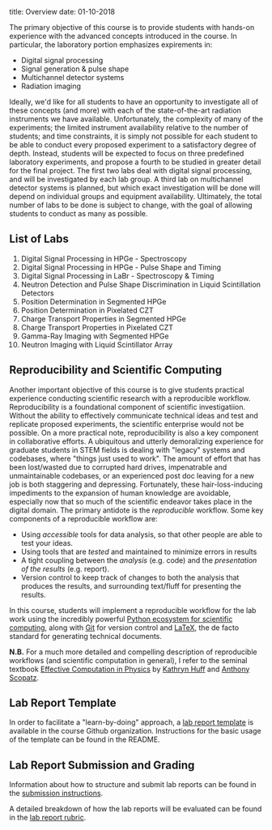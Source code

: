 title: Overview
date: 01-10-2018

The primary objective of this course is to provide students with hands-on
experience with the advanced concepts introduced in the course.
In particular, the laboratory portion emphasizes expirements in:

 - Digital signal processing
 - Signal generation & pulse shape
 - Multichannel detector systems
 - Radiation imaging

Ideally, we'd like for all students to have an opportunity to investigate all 
of these concepts (and more) with each of the state-of-the-art radiation
instruments we have available.
Unfortunately, the complexity of many of the experiments; the limited
instrument availability relative to the number of students; and time 
constraints, it is simply not possible for each student to be able to conduct
every proposed experiment to a satisfactory degree of depth.
Instead, students will be expected to focus on three predefined laboratory 
experiments, and propose a fourth to be studied in greater detail for the
final project.
The first two labs deal with digital signal processing, and will be 
investigated by each lab group.
A third lab on multichannel detector systems is planned, but which exact 
investigation will be done will depend on individual groups and equipment
availability.
Ultimately, the total number of labs to be done is subject to change, with the
goal of allowing students to conduct as many as possible.

## List of Labs

  1. Digital Signal Processing in HPGe - Spectroscopy
  2. Digital Signal Processing in HPGe - Pulse Shape and Timing
  3. Digital Signal Processing in LaBr - Spectroscopy & Timing
  4. Neutron Detection and Pulse Shape Discrimination in Liquid Scintillation
     Detectors
  5. Position Determination in Segmented HPGe
  6. Position Determination in Pixelated CZT
  7. Charge Transport Properties in Segmented HPGe
  8. Charge Transport Properties in Pixelated CZT
  9. Gamma-Ray Imaging with Segmented HPGe
  10. Neutron Imaging with Liquid Scintillator Array

## Reproducibility and Scientific Computing

Another important objective of this course is to give students practical
experience conducting scientific research with a reproducible workflow.
Reproducibility is a foundational component of scientific investigatiion.
Without the ability to effectively communicate technical ideas and test and
replicate proposed experiments, the scientific enterprise would not
be possible.
On a more practical note, reproducibility is also a key component in 
collaborative efforts.
A ubiquitous and utterly demoralizing experience for graduate students in STEM
fields is dealing with "legacy" systems and codebases, where "things just used
to work".
The amount of effort that has been lost/wasted due to corrupted hard drives,
impenatrable and unmaintainable codebases, or an experienced post doc leaving
for a new job is both staggering and depressing.
Fortunately, these hair-loss-inducing impediments to the expansion of human
knowledge are avoidable, especially now that so much of the scientific 
endeavor takes place in the digital domain.
The primary antidote is the *reproducible* workflow.
Some key components of a reproducible workflow are:

 - Using *accessible* tools for data analysis, so that other people are able to
   test your ideas.
 - Using tools that are *tested* and maintained to minimize errors in results
 - A tight coupling between the *analysis* (e.g. code) and the *presentation of
   the results* (e.g. report).
 - Version control to keep track of changes to both the analysis that produces
   the results, and surrounding text/fluff for presenting the results.

In this course, students will implement a reproducible workflow for the lab
work using the incredibly powerful
[Python ecosystem for scientific computing](http://www.scipy-lectures.org/intro/intro.html),
along with [Git](https://git-scm.com/book/en/v2) for version control and 
[LaTeX](https://www.latex-project.org/), the de facto standard for generating
technical documents.

**N.B.** For a much more detailed and compelling description of reproducible
workflows (and scientific computation in general), I refer to the seminal 
textbook [Effective Computation in Physics](http://physics.codes/) by 
[Kathryn Huff](http://katyhuff.github.io/) and 
[Anthony Scopatz](http://www.ergs.sc.edu/people/scopatz.html).

## Lab Report Template

In order to facilitate a "learn-by-doing" approach, a 
[lab report template](https://github.com/NE204-Spring2018/lab_report_template)
is available in the course Github organization.
Instructions for the basic usage of the template can be found in the README.

## Lab Report Submission and Grading

Information about how to structure and submit lab reports can be found in
the [submission instructions]({filename}/labs/submission.md).  

A detailed breakdown of how the lab reports will be evaluated can be found
in the [lab report rubric]({filename}/labs/rubric.md).
